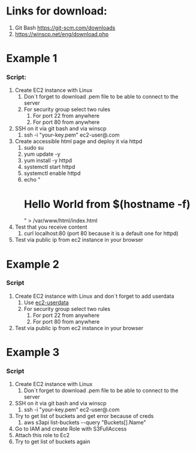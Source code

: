 
# Links for download:

1. Git Bash https://git-scm.com/downloads
2. https://winscp.net/eng/download.php

# Example 1

### Script:
1. Create EC2 instance with Linux
   1. Don`t forget to download .pem file to be able to connect to the server
   2. For security group select two rules
      1. For port 22 from anywhere
      2. For port 80 from anywhere
2. SSH on it via git bash and via winscp
   1. ssh -i "your-key.pem" ec2-user@<your-instance-dns>.com
3. Create accessible html page and deploy it via httpd
   1. sudo su 
   2. yum update -y 
   3. yum install -y httpd 
   4. systemctl start httpd  
   5. systemctl enable httpd
   6. echo "<h1>Hello World from $(hostname -f)</h1>" > /var/www/html/index.html
4. Test that you receive content
   1. curl localhost:80  (port 80 because it is a default one for httpd)
5. Test via public ip from ec2 instance in your browser


# Example 2

### Script
1. Create EC2 instance with Linux and don`t forget to add userdata
   1. Use [ec2-userdata](./ec2-userdata.sh)
   2. For security group select two rules
      1. For port 22 from anywhere
      2. For port 80 from anywhere
2. Test via public ip from ec2 instance in your browser


# Example 3

### Script
1. Create EC2 instance with Linux
    1. Don`t forget to download .pem file to be able to connect to the server
2. SSH on it via git bash and via winscp
    1. ssh -i "your-key.pem" ec2-user@<your-instance-dns>.com
3. Try to get list of buckets and get error because of creds
   1. aws s3api list-buckets --query "Buckets[].Name" 
4. Go to IAM and create Role with S3FullAccess
5. Attach this role to Ec2
6. Try to get list of buckets again
